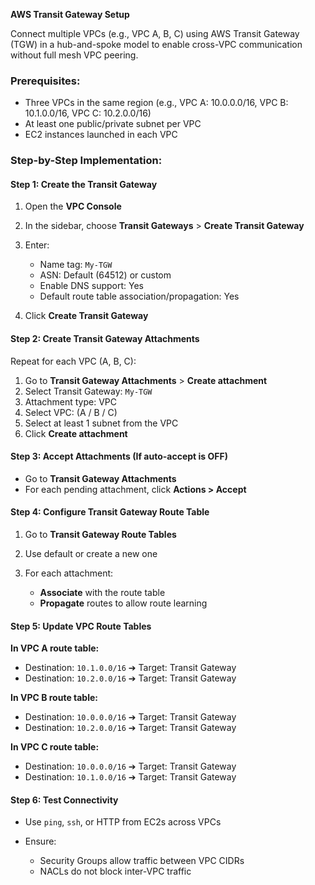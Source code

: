 **AWS Transit Gateway Setup**

Connect multiple VPCs (e.g., VPC A, B, C) using AWS Transit Gateway (TGW) in a hub-and-spoke model to enable cross-VPC communication without full mesh VPC peering.


###  Prerequisites:

* Three VPCs in the same region (e.g., VPC A: 10.0.0.0/16, VPC B: 10.1.0.0/16, VPC C: 10.2.0.0/16)
* At least one public/private subnet per VPC
* EC2 instances launched in each VPC

###  Step-by-Step Implementation:

####  Step 1: Create the Transit Gateway

1. Open the **VPC Console**
2. In the sidebar, choose **Transit Gateways** > **Create Transit Gateway**
3. Enter:

   * Name tag: `My-TGW`
   * ASN: Default (64512) or custom
   * Enable DNS support: Yes
   * Default route table association/propagation: Yes
4. Click **Create Transit Gateway**



####  Step 2: Create Transit Gateway Attachments

Repeat for each VPC (A, B, C):

1. Go to **Transit Gateway Attachments** > **Create attachment**
2. Select Transit Gateway: `My-TGW`
3. Attachment type: VPC
4. Select VPC: (A / B / C)
5. Select at least 1 subnet from the VPC
6. Click **Create attachment**



####  Step 3: Accept Attachments (If auto-accept is OFF)

* Go to **Transit Gateway Attachments**
* For each pending attachment, click **Actions > Accept**



####  Step 4: Configure Transit Gateway Route Table

1. Go to **Transit Gateway Route Tables**
2. Use default or create a new one
3. For each attachment:

   * **Associate** with the route table
   * **Propagate** routes to allow route learning



####  Step 5: Update VPC Route Tables

**In VPC A route table:**

* Destination: `10.1.0.0/16` ➔ Target: Transit Gateway
* Destination: `10.2.0.0/16` ➔ Target: Transit Gateway

**In VPC B route table:**

* Destination: `10.0.0.0/16` ➔ Target: Transit Gateway
* Destination: `10.2.0.0/16` ➔ Target: Transit Gateway

**In VPC C route table:**

* Destination: `10.0.0.0/16` ➔ Target: Transit Gateway
* Destination: `10.1.0.0/16` ➔ Target: Transit Gateway



####  Step 6: Test Connectivity

* Use `ping`, `ssh`, or HTTP from EC2s across VPCs
* Ensure:

  * Security Groups allow traffic between VPC CIDRs
  * NACLs do not block inter-VPC traffic

